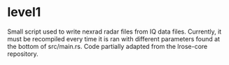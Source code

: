 # level1
Small script used to write nexrad radar files from IQ data files. Currently, it must be recompiled every time it is ran with different parameters found at the bottom of src/main.rs. Code partially adapted from the lrose-core repository.